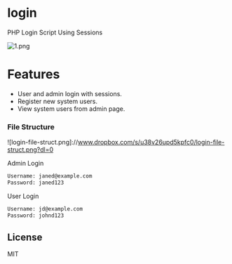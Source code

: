 # login
PHP Login Script Using Sessions 

![1.png](https://www.dropbox.com/s/uo2xzaycgyzdgg8/3.png?dl=0)

# Features

  - User and admin login with sessions.
  - Register new system users.
  - View system users from admin page.
 
  


### File Structure
![login-file-struct.png]://www.dropbox.com/s/u38v26upd5kpfc0/login-file-struct.png?dl=0

Admin Login
```sh
Username: janed@example.com
Password: janed123
```
User Login
```sh
Username: jd@example.com
Password: johnd123
```

License
----

MIT
